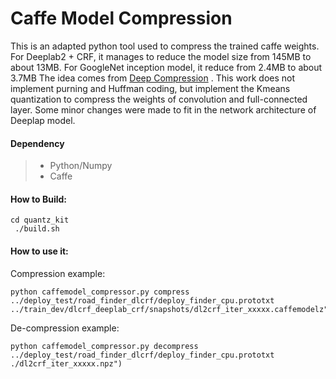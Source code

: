 Caffe Model Compression
===================


This is an adapted python tool used to compress the trained caffe weights.
For Deeplab2 + CRF, it manages to reduce the model size from 145MB to about 13MB.
For GoogleNet inception model, it reduce from 2.4MB to about 3.7MB
The idea comes from [Deep Compression](http://arxiv.org/pdf/1510.00149v5.pdf) . 
This work does not implement purning and Huffman coding, but implement the Kmeans 
quantization to compress the weights of convolution and full-connected layer.
Some minor changes were made to fit in the network architecture of Deeplap model.


#### Dependency

> - Python/Numpy
> - Caffe

#### How to Build:
```
cd quantz_kit 
 ./build.sh
```
#### How to use it:
Compression example:
```
python caffemodel_compressor.py compress ../deploy_test/road_finder_dlcrf/deploy_finder_cpu.prototxt ../train_dev/dlcrf_deeplab_crf/snapshots/dl2crf_iter_xxxxx.caffemodelz")
```

De-compression example:
```
python caffemodel_compressor.py decompress ../deploy_test/road_finder_dlcrf/deploy_finder_cpu.prototxt ./dl2crf_iter_xxxxx.npz")
```